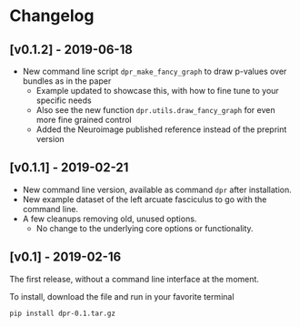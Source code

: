# Changelog

## [v0.1.2] - 2019-06-18
- New command line script ```dpr_make_fancy_graph``` to draw p-values over bundles as in the paper
    - Example updated to showcase this, with how to fine tune to your specific needs
    - Also see the new function ```dpr.utils.draw_fancy_graph``` for even more fine grained control
    - Added the Neuroimage published reference instead of the preprint version

## [v0.1.1] - 2019-02-21

- New command line version, available as command ```dpr``` after installation.
- New example dataset of the left arcuate fasciculus to go with the command line.
- A few cleanups removing old, unused options.
    - No change to the underlying core options or functionality.

## [v0.1] - 2019-02-16

The first release, without a command line interface at the moment.

To install, download the file and run in your favorite terminal

~~~bash
pip install dpr-0.1.tar.gz
~~~
